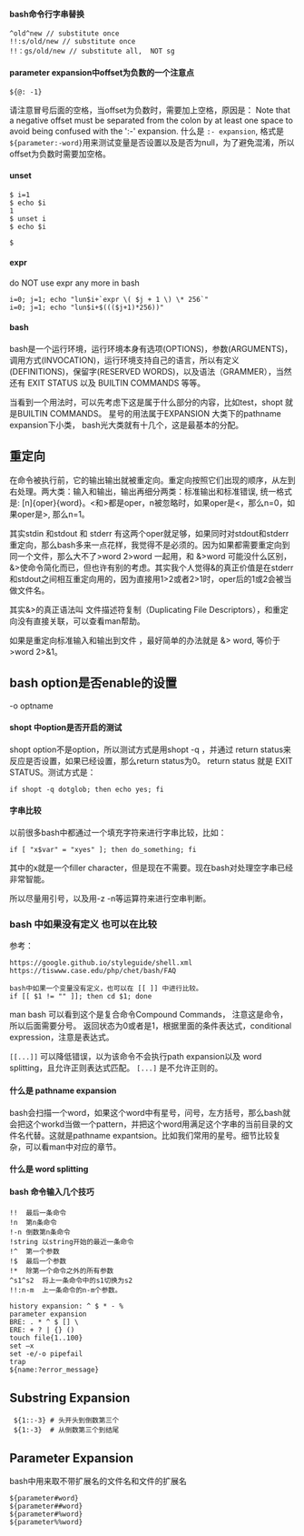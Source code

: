 #### bash命令行字串替换
```
^old^new // substitute once
!!:s/old/new // substitute once
!!：gs/old/new // substitute all,  NOT sg
```

#### parameter expansion中offset为负数的一个注意点
```
${@: -1}
```
请注意冒号后面的空格，当offset为负数时，需要加上空格，原因是：
Note that a negative offset must be separated from the colon by at least one space to avoid being confused with the ':-' expansion.
什么是 `:- expansion`, 格式是`${parameter:-word}`用来测试变量是否设置以及是否为null，为了避免混淆，所以offset为负数时需要加空格。

#### unset
```
$ i=1
$ echo $i
1
$ unset i
$ echo $i

$
```

#### expr
do NOT use expr any more in bash 
```
i=0; j=1; echo "lun$i+`expr \( $j + 1 \) \* 256`"
i=0; j=1; echo "lun$i+$((($j+1)*256))"
```

#### bash

bash是一个运行环境，运行环境本身有选项(OPTIONS)，参数(ARGUMENTS)，调用方式(INVOCATION)，运行环境支持自己的语言，所以有定义(DEFINITIONS)，保留字(RESERVED WORDS)，以及语法（GRAMMER），当然还有 EXIT STATUS 以及 BUILTIN COMMANDS 等等。

当看到一个用法时，可以先考虑下这是属于什么部分的内容，比如test，shopt 就是BUILTIN COMMANDS。 星号的用法属于EXPANSION 大类下的pathname expansion下小类， bash光大类就有十几个，这是最基本的分配。

## 重定向

在命令被执行前，它的输出输出就被重定向。重定向按照它们出现的顺序，从左到右处理。两大类：输入和输出，输出再细分两类：标准输出和标准错误, 统一格式是: \[n\]{oper}{word}。<和>都是oper，n被忽略时，如果oper是<，那么n=0，如果oper是>, 那么n=1。

其实stdin 和stdout 和 stderr 有这两个oper就足够，如果同时对stdout和stderr重定向，那么bash多来一点花样，我觉得不是必须的。因为如果都需要重定向到同一个文件，那么大不了>word 2>word 一起用，和 &>word 可能没什么区别， &>使命令简化而已，但也许有别的考虑。其实我个人觉得&的真正价值是在stderr和stdout之间相互重定向用的，因为直接用1>2或者2>1时，oper后的1或2会被当做文件名。

其实&>的真正语法叫 文件描述符复制（Duplicating File Descriptors），和重定向没有直接关联，可以查看man帮助。

如果是重定向标准输入和输出到文件 ，最好简单的办法就是 &> word, 等价于 >word 2>&1。

## bash option是否enable的设置

-o  optname

#### shopt 中option是否开启的测试

shopt option不是option，所以测试方式是用shopt -q ，并通过 return status来反应是否设置，如果已经设置，那么return status为0。
return status 就是 EXIT STATUS。测试方式是：

    if shopt -q dotglob; then echo yes; fi

#### 字串比较

以前很多bash中都通过一个填充字符来进行字串比较，比如：

    if [ "x$var" = "xyes" ]; then do_something; fi
    
其中的x就是一个filler character，但是现在不需要。现在bash对处理空字串已经非常智能。

所以尽量用引号，以及用-z -n等运算符来进行空串判断。

### bash 中如果没有定义 也可以在比较
参考：

    https://google.github.io/styleguide/shell.xml
    https://tiswww.case.edu/php/chet/bash/FAQ

    bash中如果一个变量没有定义，也可以在 [[ ]] 中进行比较。
    if [[ $1 != "" ]]; then cd $1; done

man bash 可以看到这个是复合命令Compound Commands， 注意这是命令，所以后面需要分号。
返回状态为0或者是1，根据里面的条件表达式，conditional expression，注意是表达式。

`[[...]]` 可以降低错误，以为该命令不会执行path expansion以及 word splitting，且允许正则表达式匹配。 `[...]` 是不允许正则的。

#### 什么是 pathname expansion

bash会扫描一个word，如果这个word中有星号，问号，左方括号，那么bash就会把这个workd当做一个pattern，并把这个word用满足这个字串的当前目录的文件名代替。这就是pathname expantsion。比如我们常用的星号。细节比较复杂，可以看man中对应的章节。

#### 什么是 word splitting

#### bash 命令输入几个技巧

    !!	最后一条命令
    !n	第n条命令
    !-n	倒数第n条命令
    !string	以string开始的最近一条命令
    !^	第一个参数
    !$	最后一个参数
    !*	除第一个命令之外的所有参数
    ^s1^s2	将上一条命令中的s1切换为s2
    !!:n-m	上一条命令的n-m个参数。
    
    history expansion: ^ $ * - %
    parameter expansion
    BRE: . * ^ $ [] \
    ERE: + ? | {} () 
    touch file{1..100}
    set –x
    set -e/-o pipefail
    trap
    ${name:?error_message}
    
## Substring Expansion
```
 ${1::-3} # 头开头到倒数第三个
 ${1:-3}  # 从倒数第三个到结尾
```

##  Parameter Expansion
bash中用来取不带扩展名的文件名和文件的扩展名
```
${parameter#word}
${parameter##word}
${parameter#%word}
${parameter%%word}
```
